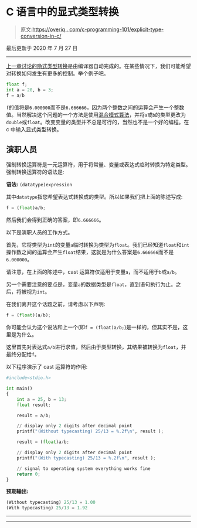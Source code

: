 # C 语言中的显式类型转换

> 原文:[https://overiq . com/c-programming-101/explicit-type-conversion-in-c/](https://overiq.com/c-programming-101/explicit-type-conversion-in-c/)

最后更新于 2020 年 7 月 27 日

* * *

[上一章讨论的隐式类型转换](/c-programming-101/implicit-type-conversion-in-c/)是由编译器自动完成的。在某些情况下，我们可能希望对转换如何发生有更多的控制。举个例子吧。

```py
float f;
int a = 20, b = 3;
f = a/b

```

`f`的值将是`6.000000`而不是`6.666666`，因为两个整数之间的运算会产生一个整数值。当然解决这个问题的一个方法是使用[混合模式算法](/c-programming-101/arithmetic-operators-in-c/#mixed-mode-arithmetic)，并将`a`或`b`的类型更改为`double`或`float`。改变变量的类型并不总是可行的，当然也不是一个好的编程。在 c 中输入显式类型转换。

## 演职人员

强制转换运算符是一元运算符，用于将常量、变量或表达式临时转换为特定类型。强制转换运算符的语法是:

**语法:** `(datatype)expression`

其中`datatype`指您希望表达式转换成的类型。所以如果我们把上面的陈述写成:

```py
f = (float)a/b;

```

然后我们会得到正确的答案，即`6.666666`。

以下是演职人员的工作方式。

首先，它将类型为`int`的变量`a`临时转换为类型为`float`。我们已经知道`float`和`int`操作数之间的运算会产生`float`结果，这就是为什么答案是`6.666666`而不是`6.000000`。

请注意，在上面的陈述中，cast 运算符仅适用于变量`a`，而不适用于`b`或`a/b`。

另一个需要注意的要点是，变量`a`的数据类型是`float`，直到语句执行为止。之后，将被视为`int`。

在我们离开这个话题之前，请考虑以下声明:

```py
f = (float)(a/b);

```

你可能会认为这个说法和上一个(即`f = (float)a/b;`)是一样的，但其实不是，这里是为什么。

这里首先对表达式`a/b`进行求值，然后由于类型转换，其结果被转换为`float`，并最终分配给`f`。

以下程序演示了 cast 运算符的作用:

```py
#include<stdio.h>

int main()
{
    int a = 25, b = 13;
    float result;

    result = a/b;

    // display only 2 digits after decimal point
    printf("(Without typecasting) 25/13 = %.2f\n", result );  

    result = (float)a/b;

    // display only 2 digits after decimal point
    printf("(With typecasting) 25/13 = %.2f\n", result ); 

    // signal to operating system everything works fine
    return 0;
}

```

**预期输出:**

```py
(Without typecasting) 25/13 = 1.00
(With typecasting) 25/13 = 1.92

```

* * *

* * *